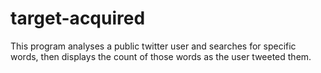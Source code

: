 # target-acquired
This program analyses a public twitter user and searches for specific words, then displays the count of those words as the user tweeted them.
